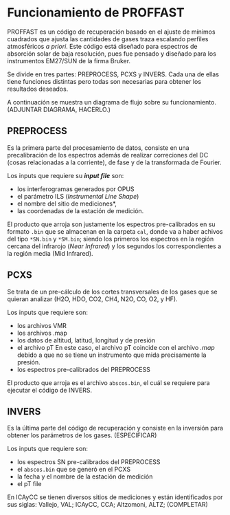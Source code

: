 # Funcionamiento de PROFFAST

PROFFAST es un código de recuperación basado en el ajuste de mínimos cuadrados que ajusta las cantidades de gases traza escalando perfiles atmosféricos _a priori_. Este código está diseñado para espectros de absorción solar de baja resolución, pues fue pensado y diseñado para los instrumentos EM27/SUN de la firma Bruker. 

Se divide en tres partes: PREPROCESS, PCXS y INVERS. Cada una de ellas tiene funciones distintas pero todas son necesarias para obtener los resultados deseados.

A continuación se muestra un diagrama de flujo sobre su funcionamiento. (ADJUNTAR DIAGRAMA, HACERLO.)

## PREPROCESS

Es la primera parte del procesamiento de datos, consiste en una precalibración de los espectros además de realizar correciones del DC (cosas relacionadas a la corriente), de fase y de la transformada de Fourier.

Los inputs que requiere su ___input file___ son: 

 * los interferogramas generados por OPUS
 * el parámetro ILS (_Instrumental Line Shape_)
 * el nombre del sitio de mediciones*, 
 * las coordenadas de la estación de medición.

El producto que arroja son justamente los espectros pre-calibrados en su formato `.bin` que se almacenan en la carpeta `cal`, donde va a haber achivos del tipo `*SN.bin` y `*SM.bin`; siendo los primeros los espectros en la región cercana del infrarojo (_Near Infrared_) y los segundos los correspondientes a la región media (Mid Infrared).  


## PCXS

Se trata de un pre-cálculo de los cortes transversales de los gases que se quieran analizar (H2O, HDO, CO2, CH4, N2O, CO, O2, y HF). 

Los inputs que requiere son: 
  * los archivos VMR 
  * los archivos .map 
  * los datos de altitud, latitud, longitud y de presión
  * el archivo pT
    En este caso, el archivo pT coincide con el archivo _.map_ debido a que no se tiene un instrumento que mida precisamente la presión. 
  * los espectros pre-calibrados del PREPROCESS

El producto que arroja es el archivo `abscos.bin`, el cuál se requiere para ejecutar el código de INVERS.

## INVERS

Es la última parte del código de recuperación y consiste en la inversión para obtener los parámetros de los gases. (ESPECIFICAR)

Los inputs que requiere son:
  * los espectros SN pre-calibrados del PREPROCESS
  * el `abscos.bin` que se generó en el PCXS
  * la fecha y el nombre de la estación de medición
  * el pT file

En ICAyCC se tienen diversos sitios de mediciones y están identificados por sus siglas: Vallejo, VAL; ICAyCC, CCA; Altzomoni, ALTZ; (COMPLETAR)
